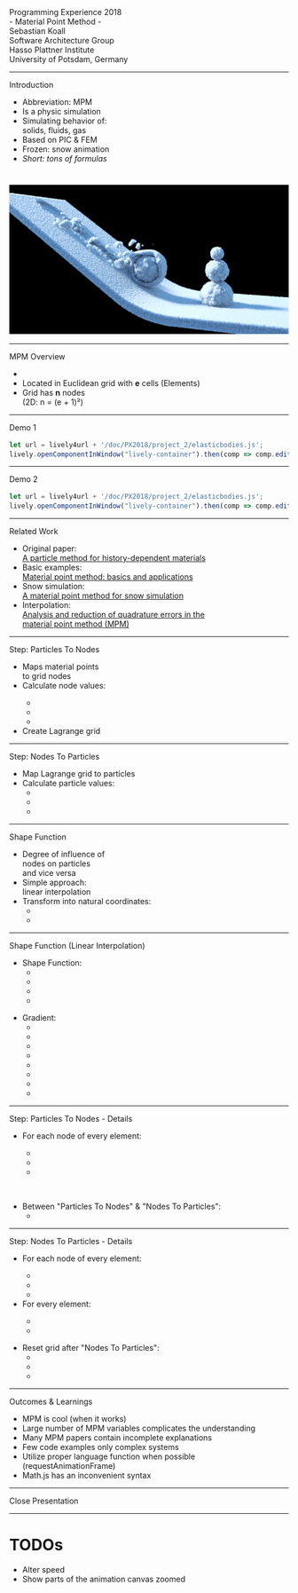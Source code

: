 <!-- markdown-config presentation=true -->

<script>
import { openBrowser, openComponent } from "doc/PX2018/project_2/utils.js"
import { hideHiddenElements, toggleLayer, showVariable, runExampleButton } from "src/client/essay.js";
import livelyMpm from 'doc/PX2018/project_2/lively-mpm.js'

const showDetails = false;
let presentation = lively.query(this, "lively-presentation");
let slides = [];
let ratio = "16-9";

if (presentation) {
  slides = presentation.querySelectorAll('.lively-slide');
}
slides.forEach(slide => {
  slide.classList += " ratio-" + ratio;
  
  if (showDetails) {
    let detailsElements = slide.querySelectorAll('.details');
    
    for (let detailsElement of detailsElements) {
      detailsElement.classList.remove('hidden');
    }
  }
});

</script>
<link rel="stylesheet" type="text/css" href="doc/PX2018/project_2/utils.css">
<link rel="stylesheet" type="text/css" href="doc/PX2018/project_2/presentation.css">

<link rel="stylesheet" type="text/css" href="doc/PX2018/style.css" />
<link rel="stylesheet" type="text/css" href="src/client/lively.css" />
<link rel="stylesheet" type="text/css" href="templates/livelystyle.css" />

<style>
  .lively-slide {
    border: 1px solid rgb(220,220,220)
    page-break-before: always;
  }
  
  p {
    font-size: 18pt
  }
  @media print {
    .lively-slide {
      page-break-before: always;
      border: 0px solid white;
/*       border: 2px solid blue; */
    }      
  }
  
</style>

<script>
let presentButton = document.createElement('button');
presentButton.innerHTML = 'present';
presentButton.addEventListener("click", async () => {
  document.documentElement.webkitRequestFullScreen(Element.ALLOW_KEYBOARD_INPUT);
  // wait for fullscreen
  await lively.sleep(100);

  let width = Math.max(document.documentElement.clientWidth, window.innerWidth || 0);
  let height = Math.max(document.documentElement.clientHeight, window.innerHeight || 0);
  let scaling = width / slides[0].clientWidth;
  
  slides.forEach(slide => {
    slide.style.transform = 'scale(' + scaling + ')';
    slide.style.transformOrigin = 'top left';
    slide.style.position = 'fixed';
    slide.style.zIndex = '10001';
  })

  presentButton.style.display = 'none';
})

if (presentation && presentation.slides) {
  presentation.slides().forEach(ea => {
    var img = document.createElement("img")
    img.classList.add("logo")
    img.src="https://lively-kernel.org/lively4/lively4-jens/doc/PX2018/media/hpi_logo.png" 
    img.setAttribute("width", "50px")
    ea.appendChild(img)

    var div = document.createElement("div")
    div.classList.add("page-number")
    ea.appendChild(div)
  });
}

presentButton
</script>

<div class="title-frontpage">
  Programming Experience 2018<br />- Material Point Method -
</div>

<div class="authors">
  Sebastian Koall
</div>

<div class="credentials">
  Software Architecture Group <br>Hasso Plattner Institute<br> University of Potsdam, Germany
</div>

<script>
  var button = document.createElement("button")
  button.textContent = "print"
  button.onclick = async () => {
   var presentation = lively.query(this, "lively-presentation")
   presentation.print()
  }
  button.style = "position: absolute; bottom: 10px; left: 10px"
  button
</script>

---

<div class="title-1">Introduction</div>

<div class="h-1-2 notes-big">
<ul>
<li>Abbreviation: MPM</li>
<li>Is a physic simulation</li>
<li>Simulating behavior of:<br>solids, fluids, gas</li>
<li>Based on PIC & FEM</li>
<li>Frozen: snow animation</li>
<li><i>Short: tons of formulas</i></li>
</ul>
</div>

<img src="frozen-snow.jpg" class="h-2-2" alt="Snow in Frozen" style="padding-top: 25px"/>

---

<div class="title-1">MPM Overview</div>

<div class="notes h-1-2">
<ul class="notes-big">
<li><script>
import latexconv from "src/external/latex-to-unicode-converter.js";
"Continuum body <strong>" + latexconv.convertLaTeXToUnicode("\\Omega") + "</strong> discretized into material points <strong>p</strong>";
</script> 
</li>
<li>Located in Euclidean grid with <strong>e</strong> cells (Elements)</li>
<li>Grid has <strong>n</strong> nodes<br>(2D: n = (e + 1)²)</li>
</ul>
</div>

<div class="h-2-2">
<script>
import CircleMesh from 'doc/PX2018/project_2/circlemesh.js';
import boundEval from "src/client/bound-eval.js";
(async() => {
  let animation = await (<presentation-animation></presentation-animation>);
  animation.startStep = 0;
  let points = await CircleMesh.gmsh(100, 200, 200);
  let nodeSize = 8;
  let particleSize = 8;
  let nodes = [];
  for (var i = 0; i < 5; ++i) {
    for (var j = 0; j < 5; ++j) {
      let x = i > 0 ? 100 * i - nodeSize / 2 : 100 * i;
      let y = j > 0 ? 100 * j - nodeSize / 2 : 100 * j;
      nodes.push([x, y]);
    }
  }
  let overlay = <div style="display: table; "></div>;
  for (var i = 0; i < 16; ++i) {
    overlay.appendChild(<div style="display: table-cell; float: left; width: 100px; height: 100px; border: 1px solid #000; box-sizing: border-box; "></div>);
  }
  let steps = [];
  steps.push({ "body": { type: "circle", radius: 100, x: 200, y: 200, color: "rgba(255, 0, 0, 1)", filled: true } });
  steps.push({ "particles": { type: "points", value: points, color: "rgba(255, 0, 0, 1)", size: particleSize } });
  steps.push({ "particles": { type: "points", value: points, color: "rgba(255, 0, 0, 1)", size: particleSize },
              "grid": { type: "overlay", value: overlay } });
  steps.push({ "particles": { type: "points", value: points, color: "rgba(255, 0, 0, 1)", size: particleSize },
              "nodes": { type: "points", value: nodes, color: "#555", size: nodeSize },
              "grid": { type: "overlay", value: overlay } });
  animation.animationSteps = steps;  
  return <div><link rel="stylesheet" type="text/css" href="doc/PX2018/project_2/presentation.css" /><div class="animation">{animation}</div></div>;
})()
</script>
</div>

---

<div class="title-1">Demo 1</div>

<script>
import boundEval from "src/client/bound-eval.js";

(async() => {
  let mpm = await (<lively-mpm></lively-mpm>);
  mpm.onReset(true);
  mpm.explanation = ["Particles created with:<br>mesh generator gmsh"];
  
  return <div><link rel="stylesheet" type="text/css" href="doc/PX2018/project_2/presentation.css" /><div class="mpm">{mpm}</div></div>;
})()
</script>

<div class="details hidden">

```javascript {.ShowCode .Hidden}
let url = lively4url + '/doc/PX2018/project_2/elasticbodies.js';
lively.openComponentInWindow("lively-container").then(comp => comp.editFile("" + url));
```
<script>runExampleButton("Show Code", this, ["ShowCode"])</script>
<script>hideHiddenElements(this)</script>
</div>

---

<div class="title-1">Demo 2</div>

<script>
import boundEval from "src/client/bound-eval.js";

(async() => {
  let mpm = await (<lively-mpm></lively-mpm>);
  mpm.explanation = ["Particles created with:<br>mesh generator gmsh"];
  
  return <div><link rel="stylesheet" type="text/css" href="doc/PX2018/project_2/presentation.css" /><div class="mpm">{mpm}</div></div>;
})()
</script>

<div class="details hidden">

```javascript {.ShowCode .Hidden}
let url = lively4url + '/doc/PX2018/project_2/elasticbodies.js';
lively.openComponentInWindow("lively-container").then(comp => comp.editFile("" + url));
```
<script>runExampleButton("Show Code", this, ["ShowCode"])</script>
<script>hideHiddenElements(this)</script>
</div>

---

<div class="title-1">Related Work</div>

<ul class="notes notes-big">
<li>Original paper:<br><a href="http://prod.sandia.gov/techlib/access-control.cgi/1993/937044.pdf">A particle method for history-dependent materials</a></li>
<li>Basic examples:<br><a href="https://www.researchgate.net/publication/262415477_Material_point_method_basics_and_applications">Material point method: basics and applications</a></li>
<li>Snow simulation:<br><a href="https://www.math.ucla.edu/~jteran/papers/SSCTS13.pdf">A material point method for snow simulation</a></li>
<li>Interpolation:<br><a href="http://citeseerx.ist.psu.edu/viewdoc/download?doi=10.1.1.140.2649&rep=rep1&type=pdf">Analysis and reduction of quadrature errors in the<br>material point method (MPM)</a></li>
</ul>

---

<div class="title-1">Step: Particles To Nodes</div>

<div class="notes h-1-2">
<ul class="notes-big">
<li>Maps material points<br>to grid nodes</li>
<li>Calculate node values:</li>
<ul>
<li><script>
import latexconv from "src/external/latex-to-unicode-converter.js";
"Mass " + latexconv.convertLaTeXToUnicode("M\\sub{i}");
</script>
</li>
<li><script>
import latexconv from "src/external/latex-to-unicode-converter.js";
"Velocity " + latexconv.convertLaTeXToUnicode("V\\sub{i}");
</script>
</li>
<li><script>
import latexconv from "src/external/latex-to-unicode-converter.js";
"Force " + latexconv.convertLaTeXToUnicode("F\\sub{i}");
</script>
</li>
</ul>
<li>Create Lagrange grid</li>
</ul>
</div>

<div class="h-2-2">
<script>
import CircleMesh from 'doc/PX2018/project_2/circlemesh.js';
import boundEval from "src/client/bound-eval.js";
(async() => {
  let animation = await (<presentation-animation></presentation-animation>);
  animation.startStep = 0;
  let points = [[250, 300], [340, 285], [150, 100], [ 350, 80], [40, 280]];
  let nodeSize = 8;
  let particleSize = 8;
  let nodes = [];
  for (var i = 0; i < 1; ++i) {
    for (var j = 0; j < 1; ++j) {
      let x = i > 0 ? 200 * i - nodeSize / 2 : 200 * i;
      let y = j > 0 ? 200 * j - nodeSize / 2 : 200 * j;
      nodes.push([x, y]);
    }
  }
  let overlay = <div style="display: table; "></div>;
  for (var i = 0; i < 16; ++i) {
    overlay.appendChild(<div style="display: table-cell; float: left; width: 200px; height: 200px; border: 1px solid #000; box-sizing: border-box; "></div>);
  }
  let steps = [];
  steps.push({ "particles": { type: "points", value: points, color: "rgba(255, 0, 0, 1)", size: particleSize } });
  steps.push({ "particles": { type: "points", value: points, color: "rgba(255, 0, 0, 1)", size: particleSize },
              "grid": { type: "overlay", value: overlay } });
  steps.push({ "particles": { type: "points", value: points, color: "rgba(255, 0, 0, 1)", size: particleSize },
              "nodes": { type: "points", value: nodes, color: "#555", size: nodeSize },
              "grid": { type: "overlay", value: overlay } });
  animation.animationSteps = steps;  
  return <div><link rel="stylesheet" type="text/css" href="doc/PX2018/project_2/presentation.css" /><div class="animation">{animation}</div></div>;
})()
</script>
</div>

---

<div class="title-1">Step: Nodes To Particles</div>

<div class="notes h-1-2">
<ul class="notes-big">
<li>Map Lagrange grid to particles</li>
<li>Calculate particle values:
  <ul>
  <li>
  <script>
  import latexconv from "src/external/latex-to-unicode-converter.js";
  latexconv.convertLaTeXToUnicode("Velocity v\\sub{p}");
  </script>
  </li>
  <li>
  <script>
  import latexconv from "src/external/latex-to-unicode-converter.js";
  latexconv.convertLaTeXToUnicode("Position x\\sub{p}");
  </script>
  </li>
  <li>
  <script>
  import latexconv from "src/external/latex-to-unicode-converter.js";
  latexconv.convertLaTeXToUnicode("Stress \\sigma\\sub{p}");
  </script>
  </li>
  </ul>
</li>
</ul>
</div>

<div class="h-2-2">
<script>
import CircleMesh from 'doc/PX2018/project_2/circlemesh.js';
import boundEval from "src/client/bound-eval.js";
(async() => {
  let animation = await (<presentation-animation></presentation-animation>);
  animation.startStep = 0;
  let points = [[250, 300], [340, 285], [150, 100], [ 350, 80], [40, 280]];
  let nodeSize = 8;
  let particleSize = 8;
  let nodes = [];
  for (var i = 0; i < 1; ++i) {
    for (var j = 0; j < 1; ++j) {
      let x = i > 0 ? 200 * i - nodeSize / 2 : 200 * i;
      let y = j > 0 ? 200 * j - nodeSize / 2 : 200 * j;
      nodes.push([x, y]);
    }
  }
  let overlay = <div style="display: table; "></div>;
  for (var i = 0; i < 16; ++i) {
    overlay.appendChild(<div style="display: table-cell; float: left; width: 200px; height: 200px; border: 1px solid #000; box-sizing: border-box; "></div>);
  }
  let steps = [];
  steps.push({ "particles": { type: "points", value: points, color: "rgba(255, 0, 0, 1)", size: particleSize } });
  steps.push({ "particles": { type: "points", value: points, color: "rgba(255, 0, 0, 1)", size: particleSize },
              "grid": { type: "overlay", value: overlay } });
  steps.push({ "particles": { type: "points", value: points, color: "rgba(255, 0, 0, 1)", size: particleSize },
              "nodes": { type: "points", value: nodes, color: "#555", size: nodeSize },
              "grid": { type: "overlay", value: overlay } });
  animation.animationSteps = steps;  
  return <div><link rel="stylesheet" type="text/css" href="doc/PX2018/project_2/presentation.css" /><div class="animation">{animation}</div></div>;
})()
</script>
</div>

---

<div class="title-1">Shape Function</div>

<div class="h-1-2">
<ul class="notes-big">
<li>Degree of influence of<br>nodes on particles<br>and vice versa</li>
<li>Simple approach:<br>linear interpolation</li>
<li>Transform into natural coordinates: 
<ul>
<li><script>
import latexconv from "src/external/latex-to-unicode-converter.js";
latexconv.convertLaTeXToUnicode("\\xi = (2 * x - (x\\sub{n1}+x\\sub{n2})) / \\Delta x");
</script>
</li>
<li><script>
import latexconv from "src/external/latex-to-unicode-converter.js";
latexconv.convertLaTeXToUnicode("\\eta = (2 * y - (y\\sub{n1}+x\\sub{n4})) / \\Delta y");
</script>
</li>
</ul>
</li>
</ul>
</div>

<div class="h-2-2">
<script>
import CircleMesh from 'doc/PX2018/project_2/circlemesh.js';
import boundEval from "src/client/bound-eval.js";
(async() => {
  let animation = await (<presentation-animation></presentation-animation>);
  animation.startStep = 0;
  let steps = [];
  let overlay1 = <div></div>;
  overlay1.appendChild(<div style="position: absolute; top: 250px; left: 150px;">(x,y)</div>);
  let overlay2 = <div></div>;
  let xi = latexconv.convertLaTeXToUnicode("\\xi");
  let eta = latexconv.convertLaTeXToUnicode("\\eta");
  overlay2.appendChild(<div style="position: absolute; top: 0; left: 0;">(-{xi}, -{eta})</div>);
  overlay2.appendChild(<div style="position: absolute; top: 380px; left: 0;">(-{xi}, {eta})</div>);
  overlay2.appendChild(<div style="position: absolute; top: 0; left: 350px;">({xi}, -{eta})</div>);
  overlay2.appendChild(<div style="position: absolute; top: 380px; left: 360px;">({xi}, {eta})</div>);
  steps.push({ rect1: { type: "rect", x: 0, y: 0, width: 150, height: 250, filled: true, color: 'rgb(100, 255, 255, 0.6)' }, rect2: { type: "rect", x: 0, y: 250, width: 150, height: 150, filled: true, color: 'rgb(100, 100, 255, 0.6)' }, rect3: { type: "rect", x: 150, y: 0, width: 250, height: 250, filled: true, color: 'rgb(55, 127, 55, 0.4)' }, rect4: { type: "rect", x: 150, y: 250, width: 250, height: 150, filled: true, color: 'rgb(127, 55, 55, 0.4)' }, "overlay": { type: "overlay", value: overlay1 }});
  steps.push({ rect1: { type: "rect", x: 0, y: 0, width: 150, height: 250, filled: true, color: 'rgb(100, 255, 255, 0.6)' }, rect2: { type: "rect", x: 0, y: 250, width: 150, height: 150, filled: true, color: 'rgb(100, 100, 255, 0.6)' }, rect3: { type: "rect", x: 150, y: 0, width: 250, height: 250, filled: true, color: 'rgb(55, 127, 55, 0.4)' }, rect4: { type: "rect", x: 150, y: 250, width: 250, height: 150, filled: true, color: 'rgb(127, 55, 55, 0.4)' }, "overlay": { type: "overlay", value: overlay2 }});
  animation.animationSteps = steps;  
  return <div><link rel="stylesheet" type="text/css" href="doc/PX2018/project_2/presentation.css" /><div class="animation">{animation}</div></div>;
})()
</script>
</div>

---

<div class="title-1">Shape Function (Linear Interpolation)</div>

<div class="h-1-2">
<ul class="notes-big">
<li>Shape Function: 
<ul>
<li>
<script>
import latexconv from "src/external/latex-to-unicode-converter.js";
latexconv.convertLaTeXToUnicode("N\\sub{1} = \\frac{1}{4} * (1 - \\xi) * (1 - \\eta)");
</script>
</li>
<li>
<script>
import latexconv from "src/external/latex-to-unicode-converter.js";
latexconv.convertLaTeXToUnicode("N\\sub{2} = \\frac{1}{4} * (1 + \\xi) * (1 - \\eta)");
</script>
</li>
<li>
<script>
import latexconv from "src/external/latex-to-unicode-converter.js";
latexconv.convertLaTeXToUnicode("N\\sub{3} = \\frac{1}{4} * (1 + \\xi) * (1 + \\eta)");
</script>
</li>
<li>
<script>
import latexconv from "src/external/latex-to-unicode-converter.js";
latexconv.convertLaTeXToUnicode("N\\sub{4} = \\frac{1}{4} * (1 - \\xi) * (1 + \\eta)");
</script>
</li>
</ul>
</li>
</ul>
</div>

<div class="h-2-2">
<ul class="notes-big">
<li>Gradient:
<ul>
<li>
<script>
import latexconv from "src/external/latex-to-unicode-converter.js";
latexconv.convertLaTeXToUnicode("Ndx\\sub{1} = \\frac{1}{4} * (\\eta - 1)");
</script>
</li>
<li>
<script>
import latexconv from "src/external/latex-to-unicode-converter.js";
latexconv.convertLaTeXToUnicode("Ndx\\sub{2} = \\frac{1}{4} * -(\\eta - 1)");
</script>
</li>
<li>
<script>
import latexconv from "src/external/latex-to-unicode-converter.js";
latexconv.convertLaTeXToUnicode("Ndx\\sub{3} = \\frac{1}{4} * (\\eta + 1)");
</script>
</li>
<li>
<script>
import latexconv from "src/external/latex-to-unicode-converter.js";
latexconv.convertLaTeXToUnicode("Ndx\\sub{4} = \\frac{1}{4} * -(\\eta + 1)");
</script>
</li>
<li>
<script>
import latexconv from "src/external/latex-to-unicode-converter.js";
latexconv.convertLaTeXToUnicode("Ndy\\sub{1} = \\frac{1}{4} * (\\xi - 1)");
</script>
</li>
<li>
<script>
import latexconv from "src/external/latex-to-unicode-converter.js";
latexconv.convertLaTeXToUnicode("Ndy\\sub{2} = \\frac{1}{4} * -(\\eta + 1)");
</script>
</li>
<li>
<script>
import latexconv from "src/external/latex-to-unicode-converter.js";
latexconv.convertLaTeXToUnicode("Ndy\\sub{3} = \\frac{1}{4} * (\\xi + 1)");
</script>
</li>
<li>
<script>
import latexconv from "src/external/latex-to-unicode-converter.js";
latexconv.convertLaTeXToUnicode("Ndy\\sub{4} = \\frac{1}{4} * -(\\xi - 1)");
</script>
</li>
</ul>
</li>
</ul>
</div>

---

<div class="title-1">Step: Particles To Nodes - Details</div>

<div class="notes">
<ul class="notes-big">
<li>For each node of every element:</li>
<ul>
<li>
<script>
import latexconv from "src/external/latex-to-unicode-converter.js";
"Mass: " + latexconv.convertLaTeXToUnicode("M\\sub{i} += m\\sub{p} * N\\sub{i}");
</script>
</li>
<li>
<script>
import latexconv from "src/external/latex-to-unicode-converter.js";
"Node Momentum: " + latexconv.convertLaTeXToUnicode("MV\\sub{i} += N\\sub{i} * m\\sub{p} * v\\sub{p}");
</script>
</li>
<li>
<script>
import latexconv from "src/external/latex-to-unicode-converter.js";
"Force: " + latexconv.convertLaTeXToUnicode("F\\sub{i} = N\\sub{i} * f\\sub{p} - Nd\\sub{i} * \\sigma \\sub{p} *  v\\sub{p}");
</script>
</li>
</ul>
</ul>
<br>
<ul>
<li>Between "Particles To Nodes" & "Nodes To Particles":
<ul>
<li>
<script>
import latexconv from "src/external/latex-to-unicode-converter.js";
latexconv.convertLaTeXToUnicode("V += F * dT");
</script>
</li>
</ul>
</li>
</ul>
</div>

---

<div class="title-1">Step: Nodes To Particles - Details</div>

<div class="h-1-2 notes-big">
<ul>
<li>For each node of every element:</li>
<ul>
<li>
<script>
import latexconv from "src/external/latex-to-unicode-converter.js";
latexconv.convertLaTeXToUnicode("v\\sub{p} = N\\sub{i} * F\\sub{i} / M\\sub{i} * dT");
</script> 
</li>
<li>
<script>
import latexconv from "src/external/latex-to-unicode-converter.js";
latexconv.convertLaTeXToUnicode("pos\\sub{p} += N\\sub{i} * MV\\sub{i} / M\\sub{i} * dT");
</script> 
</li>
<li>
<script>
import latexconv from "src/external/latex-to-unicode-converter.js";
latexconv.convertLaTeXToUnicode("\\Delta L += v\\sub{p} * Nd' * dT");
</script> 
</li>
</ul>
<li>For every element:</li>
<ul>
<li>
<script>
import latexconv from "src/external/latex-to-unicode-converter.js";
latexconv.convertLaTeXToUnicode("L\\sub{p} = L\\sub{p} * \\Delta L");
</script> 
</li>
<li>
<script>
import latexconv from "src/external/latex-to-unicode-converter.js";
latexconv.convertLaTeXToUnicode("v\\sub{p} = det(L\\sub{p}) * V\\sub{0_p}");
</script> 
</li>
</ul>
</ul>
</div>

<div class="h-2-2 notes-big">
<ul>
<li>Reset grid after "Nodes To Particles":
<ul>
<li>
<script>
import latexconv from "src/external/latex-to-unicode-converter.js";
latexconv.convertLaTeXToUnicode("M = Matrix.zeros(|N|, 1)");
</script>
</li>
<li>
<script>
import latexconv from "src/external/latex-to-unicode-converter.js";
latexconv.convertLaTeXToUnicode("MV = Matrix.zeros(|N|, 2)");
</script>
</li>
<li>
<script>
import latexconv from "src/external/latex-to-unicode-converter.js";
latexconv.convertLaTeXToUnicode("V = Matrix.zeros(|N|, 2)");
</script>
</li>
</ul>
</div>

---

<div class="title-1">Outcomes & Learnings</div>

<ul class="notes notes-big">
<li>MPM is cool (when it works)</li>
<li>Large number of MPM variables complicates the understanding</li>
<li>Many MPM papers contain incomplete explanations</li>
<li>Few code examples only complex systems</li>
<li>Utilize proper language function when possible (requestAnimationFrame)</li>
<li>Math.js has an inconvenient syntax</li>
</ul>

---

<div class="title-1">Close Presentation</div>

<script>
let closeButton = document.createElement('button')
closeButton.innerHTML = 'close';
closeButton.addEventListener("click", closeFullscreen);

function closeFullscreen() {
  document.webkitCancelFullScreen();
  let slides = presentation.querySelectorAll('.lively-slide');
  slides.forEach(slide => {
    slide.style.transform = 'none';
    slide.style.position = 'relative';
    slide.style.zIndex = '1';
  })
  
  presentButton.style.display = 'inline';
}

closeButton
</script>

---

# TODOs

- Alter speed
- Show parts of the animation canvas zoomed

<script>
import latexconv from "src/external/latex-to-unicode-converter.js"
latexconv.convertLaTeXToUnicode("\\sigma + \\alpha + \\Omega + n\\sub{p} = 5")
</script>
